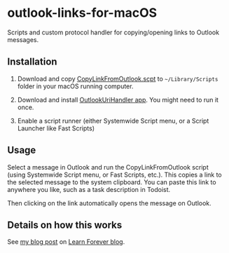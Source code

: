 # outlook-links-for-macOS

Scripts and custom protocol handler for copying/opening links to Outlook messages.


## Installation

1. Download and copy [CopyLinkFromOutlook.scpt](https://github.com/hakanserce/outlook-links-for-macOS/blob/master/bin/CopyLinkFromOutlook.scpt) to `~/Library/Scripts` folder in your macOS running computer.

2. Download and install [OutlookUriHandler app](https://github.com/hakanserce/outlook-links-for-macOS/blob/master/bin/OutlookUriHandler.dmg). You might need to run it once.

3. Enable a script runner (either Systemwide Script menu, or a Script Launcher like Fast Scripts)


## Usage

Select a message in Outlook and run the CopyLinkFromOutlook script (using Systemwide Script menu, or Fast Scripts, etc.). This copies a link to the selected message to the system clipboard. You can paste this link to anywhere you like, such as a task description in Todoist.

Then clicking on the link automatically opens the message on Outlook.


## Details on how this works

See [my blog post](http://blog.hakanserce.com/post/outlook_automation_mac/) on [Learn Forever blog](http://blog.hakanserce.com).





